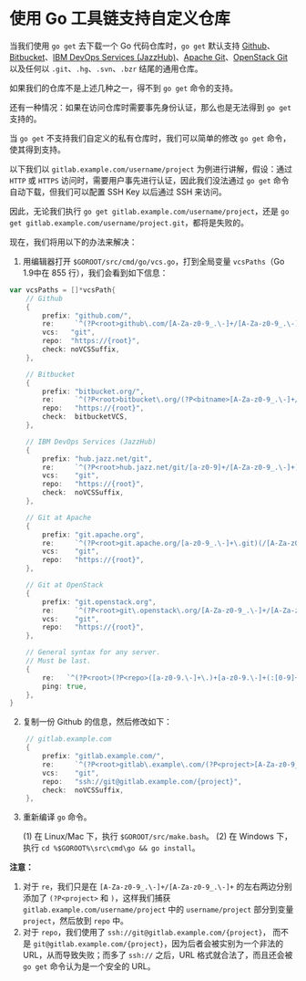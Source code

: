 # 使用 Go 工具链支持自定义仓库

当我们使用 `go get` 去下载一个 Go 代码仓库时，`go get` 默认支持 [Github](github.com)、[Bitbucket](bitbucket.org)、[IBM DevOps Services (JazzHub)](hub.jazz.net/git)、[Apache Git](git.apache.org)、[OpenStack Git](git.openstack.org) 以及任何以 `.git`、`.hg`、`.svn`、`.bzr` 结尾的通用仓库。

如果我们的仓库不是上述几种之一，得不到 `go get` 命令的支持。

还有一种情况：如果在访问仓库时需要事先身份认证，那么也是无法得到 `go get` 支持的。

当 `go get` 不支持我们自定义的私有仓库时，我们可以简单的修改 `go get` 命令，使其得到支持。

以下我们以 `gitlab.example.com/username/project` 为例进行讲解，假设：通过 `HTTP` 或 `HTTPS` 访问时，需要用户事先进行认证，因此我们没法通过 `go get` 命令自动下载，但我们可以配置 SSH Key 以后通过 SSH 来访问。

因此，无论我们执行 `go get gitlab.example.com/username/project`，还是 `go get gitlab.example.com/username/project.git`，都将是失败的。

现在，我们将用以下的办法来解决：

1. 用编辑器打开 `$GOROOT/src/cmd/go/vcs.go`，打到全局变量 `vcsPaths`（Go 1.9中在 855 行），我们会看到如下信息：
```go
var vcsPaths = []*vcsPath{
	// Github
	{
		prefix: "github.com/",
		re:     `^(?P<root>github\.com/[A-Za-z0-9_.\-]+/[A-Za-z0-9_.\-]+)(/[\p{L}0-9_.\-]+)*$`,
		vcs:   "git",
		repo:  "https://{root}",
		check: noVCSSuffix,
	},

	// Bitbucket
	{
		prefix: "bitbucket.org/",
		re:     `^(?P<root>bitbucket\.org/(?P<bitname>[A-Za-z0-9_.\-]+/[A-Za-z0-9_.\-]+))(/[A-Za-z0-9_.\-]+)*$`,
		repo:   "https://{root}",
		check:  bitbucketVCS,
	},

	// IBM DevOps Services (JazzHub)
	{
		prefix: "hub.jazz.net/git",
		re:     `^(?P<root>hub.jazz.net/git/[a-z0-9]+/[A-Za-z0-9_.\-]+)(/[A-Za-z0-9_.\-]+)*$`,
		vcs:    "git",
		repo:   "https://{root}",
		check:  noVCSSuffix,
	},

	// Git at Apache
	{
		prefix: "git.apache.org",
		re:     `^(?P<root>git.apache.org/[a-z0-9_.\-]+\.git)(/[A-Za-z0-9_.\-]+)*$`,
		vcs:    "git",
		repo:   "https://{root}",
	},

	// Git at OpenStack
	{
		prefix: "git.openstack.org",
		re:     `^(?P<root>git\.openstack\.org/[A-Za-z0-9_.\-]+/[A-Za-z0-9_.\-]+)(\.git)?(/[A-Za-z0-9_.\-]+)*$`,
		vcs:    "git",
		repo:   "https://{root}",
	},

	// General syntax for any server.
	// Must be last.
	{
		re:   `^(?P<root>(?P<repo>([a-z0-9.\-]+\.)+[a-z0-9.\-]+(:[0-9]+)?(/~?[A-Za-z0-9_.\-]+)+?)\.(?P<vcs>bzr|git|hg|svn))(/~?[A-Za-z0-9_.\-]+)*$`,
		ping: true,
	},
}
```
2. 复制一份 Github 的信息，然后修改如下：
```go
	// gitlab.example.com
	{
		prefix: "gitlab.example.com/",
		re:     `^(?P<root>gitlab\.example\.com/(?P<project>[A-Za-z0-9_.\-]+/[A-Za-z0-9_.\-]+))(/[\p{L}0-9_.\-]+)*$`,
		vcs:    "git",
		repo:   "ssh://git@gitlab.example.com/{project}",
		check:  noVCSSuffix,
	},
```
3. 重新编译 `go` 命令。

    (1) 在 Linux/Mac 下，执行 `$GOROOT/src/make.bash`。
    (2) 在 Windows 下，执行 `cd %$GOROOT%\src\cmd\go && go install`。

**注意：**

1. 对于 `re`，我们只是在 `[A-Za-z0-9_.\-]+/[A-Za-z0-9_.\-]+` 的左右两边分别添加了 `(?P<project>` 和 `)`，这样我们捕获 `gitlab.example.com/username/project` 中的 `username/project` 部分到变量 `project`，然后放到 `repo` 中。
2. 对于 `repo`，我们使用了 `ssh://git@gitlab.example.com/{project}`， 而不是 `git@gitlab.example.com/{project}`，因为后者会被实别为一个非法的 URL，从而导致失败；而多了 `ssh://` 之后，URL 格式就合法了，而且还会被 `go get` 命令认为是一个安全的 URL。

